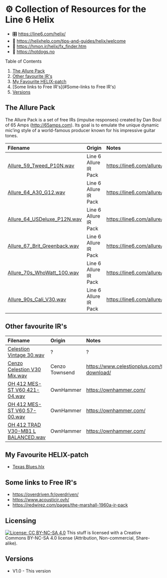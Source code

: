 # :gear: Collection of Resources for the Line 6 Helix
- :control_knobs: https://line6.com/helix/
- :wrench: https://helixhelp.com/tips-and-guides/helix/welcome
- :memo: https://hmon.ir/helix/fx_finder.htm
- :hotdog: https://hotdogs.no

Table of Contents
1. [The Allure Pack](#TheAllurePack )
2. [Other favourite IR's](#Other-favourite-IR's)
3. [My Favourite HELIX-patch](#My%20Favourite%20HELIX-patch)
4. [Some links to Free IR's](#Some-links to Free IR's)
5. [Versions](#Versions)

## The Allure Pack 
 The Allure Pack is a set of free IRs (impulse responses) created by Dan Boul of 65 Amps (http://65amps.com). Its goal is to emulate the unique dynamic mic’ing style of a world-famous producer known for his 
 impressive guitar tones.

| Filename                                                                                                                        | Origin                    | Notes                                          | 
| :---------------------------------                                                                                              | :------------------------ | :--------------------------------------------- | 
| [Allure_59_Tweed_P10N.wav](https://github.com/turtelduo/helix/blob/main/Allure_59_Tweed_P10N.wav)                               | Line 6 Allure IR Pack     | https://line6.com/allure/                      |
| [Allure_64_A30_G12.wav](https://github.com/turtelduo/helix/blob/main/Allure_64_A30_G12.wav)                                     | Line 6 Allure IR Pack     | https://line6.com/allure/                      | 
| [Allure_64_USDeluxe_P12N.wav](https://github.com/turtelduo/helix/blob/main/Allure_64_USDeluxe_P12N.wav)                         | Line 6 Allure IR Pack     | https://line6.com/allure/                      | 
| [Allure_67_Brit_Greenback.wav](https://github.com/turtelduo/helix/blob/main/Allure_67_Brit_Greenback.wav)                       | Line 6 Allure IR Pack     | https://line6.com/allure/                      | 
| [Allure_70s_WhoWatt_100.wav](https://github.com/turtelduo/helix/blob/main/Allure_70s_WhoWatt_100.wav)                           | Line 6 Allure IR Pack     | https://line6.com/allure/                      | 
| [Allure_90s_Cali_V30.wav](https://github.com/turtelduo/helix/blob/main/Allure_90s_Cali_V30.wav)                                 | Line 6 Allure IR Pack     | https://line6.com/allure/                      | 

## Other favourite IR's
| Filename                                                                                                                        | Origin                    | Notes                                          | 
| :---------------------------------                                                                                              | :------------------------ | :--------------------------------------------- | 
| [Celestion Vintage 30.wav](https://github.com/turtelduo/helix/blob/main/Celestion%20Vintage%2030.wav)                           | ?                         | ?                                              | 
| [Cenzo Celestion V30 Mix.wav](https://github.com/turtelduo/helix/blob/main/Cenzo%20Celestion%20V30%20Mix.wav)                   | Cenzo Townsend            | https://www.celestionplus.com/free-download/   | 
| [OH 412 MES-ST V60 421-04.wav](https://github.com/turtelduo/helix/blob/main/OH%20412%20MES-ST%20V60%20421-04.wav)               | OwnHammer                 | https://ownhammer.com/                         |
| [OH 412 MES-ST V60 57-00.wav](https://github.com/turtelduo/helix/blob/main/OH%20412%20MES-ST%20V60%2057-00.wav)                 | OwnHammer                 | https://ownhammer.com/                         | 
| [OH 412 TRAD V30-MB1 L BALANCED.wav](https://github.com/turtelduo/helix/blob/main/OH%20412%20TRAD%20V30-MB1%20L%20BALANCED.wav) | OwnHammer                 | https://ownhammer.com/                         | 

 
## My Favourite HELIX-patch
* [Texas Blues.hlx](https://github.com/turtelduo/helix/blob/main/Texas%20Blues.hlx)  

## Some links to Free IR's
* https://overdriven.fr/overdriven/
* https://www.acousticir.ovh/
* https://redwirez.com/pages/the-marshall-1960a-ir-pack

## Licensing
[![License: CC BY-NC-SA 4.0](https://licensebuttons.net/l/by-nc-sa/4.0/80x15.png)](https://creativecommons.org/licenses/by-nc-sa/4.0/)
This stuff is licensed with a Creative Commons BY-NC-SA 4.0 license (Attribution, Non-commercial, Share-alike).
 
## Versions
* V1.0 - This version

